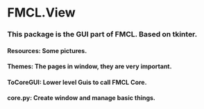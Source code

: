 # FMCL.View

### This package is the GUI part of FMCL. Based on tkinter.
#### Resources: Some pictures.
#### Themes: The pages in window, they are very important.
#### ToCoreGUI: Lower level Guis to call FMCL Core.
#### core.py: Create window and manage basic things.